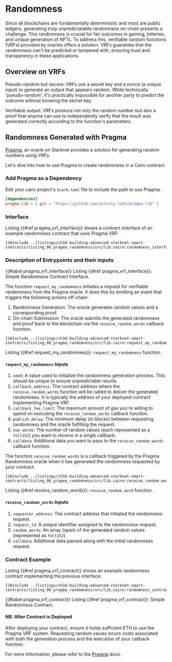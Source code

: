 # Randomness

Since all blockchains are fundamentally deterministic and most are public ledgers, generating truly unpredictatable randomness on-chain presents a challenge. This randomness is crucial for fair outcomes in gaming, lotteries, and unique generation of NFTs. To address this, verifiable random functions (VRFs) provided by oracles offers a solution. VRFs guarantee that the randomness can't be predicted or tampered with, ensuring trust and transparency in these applications.

## Overview on VRFs

Pseudo-random but secure: VRFs use a secret key and a nonce (a unique input) to generate an output that appears random. While technically 'pseudo-random', it's practically impossible for another party to predict the outcome without knowing the secret key.

Verifiable output: VRFs produce not only the random number but also a proof that anyone can use to independently verify that the result was generated correctly according to the function's parameters.

## Randomness Generated with Pragma

[Pragma](https://www.pragma.build/), an oracle on Starknet provides a solution for generating random numbers using VRFs.

Let's dive into how to use Pragma to create randomness in a Cairo contract.

### Add Pragma as a Dependency

Edit your cairo project's `Scarb.toml` file to include the path to use Pragma.

```toml
[dependencies]
pragma_lib = { git = "https://github.com/astraly-labs/pragma-lib" }
```

### Interface

Listing {{#ref pragma_vrf_interface}} shows a contract interface of an example randomness contract that uses Pragma VRF:

```rust,noplayground
{{#include ../listings/ch16-building-advanced-starknet-smart-contracts/listing_06_pragma_randomness/src/lib.cairo:randomness_interface}}
```

### Description of Entrypoints and their inputs

{{#label pragma_vrf_interface}}
<span class="caption">Listing {{#ref pragma_vrf_interface}}: Simple Randomness Contract Interface.</span>

The function `request_my_randomness` initiates a request for verifiable randomness from the Pragma oracle. It does this by emitting an event that triggers the following actions off-chain:

1. Randomness Generation: The oracle generates random values and a corresponding proof.
2. On-chain Submission: The oracle submits the generated randomness and proof back to the blockchain via the `receive_random_words` callback function.

```rust,noplayground
{{#include ../listings/ch16-building-advanced-starknet-smart-contracts/listing_06_pragma_randomness/src/lib.cairo:request_my_randomness}}
```

<span class="caption">Listing {{#ref request_my_randomness}}: `request_my_randomness` function.</span>

#### `request_my_randomness` Inputs

1. `seed`: A value used to initialize the randomness generation process. This should be unique to ensure unpredictable results.
2. `callback_address`: The contract address where the `receive_random_words` function will be called to deliver the generated randomness. It is typically the address of your deployed contract implementing Pragma VRF.
3. `callback_fee_limit`: The maximum amount of gas you're willing to spend on executing the `receive_random_words` callback function.
4. `publish_delay`: The minimum delay (in blocks) between requesting randomness and the oracle fulfilling the request.
5. `num_words`: The number of random values (each represented as a `felt252`) you want to receive in a single callback.
6. `calldata`: Additional data you want to pass to the `receive_random_words` callback function.

The function `receive_random_words` is a callback triggered by the Pragma Randomness oracle when it has generated the randomness requested by your contract.

```rust,noplayground
{{#include ../listings/ch16-building-advanced-starknet-smart-contracts/listing_06_pragma_randomness/src/lib.cairo:receive_random_words}}
```

<span class="caption">Listing {{#ref receive_random_words}}: `receive_random_word` function.</span>

#### `receive_randomn_words` Inputs

1. `requester_address`: The contract address that initiated the randomness request.
2. `request_id`: A unique identifier assigned to the randomness request.
3. `random_words`:  An array (span) of the generated random values (represented as `felt252`).
4. `calldata`:  Additional data passed along with the initial randomness request.

### Contract Example

Listing {{#ref pragma_vrf_contract}} shows an example randomness contract implementing the previous interface:

```rust,noplayground
{{#include ../listings/ch16-building-advanced-starknet-smart-contracts/listing_06_pragma_randomness/src/lib.cairo:randomness_contract}}
```

{{#label pragma_vrf_contract}}
<span class="caption">Listing {{#ref pragma_vrf_contract}}: Simple Randomness Contract.</span>

#### NB: After Contract is Deployed

After deploying your contract, ensure it holds sufficient ETH to use the Pragma VRF system. Requesting random values incurs costs associated with both the generation process and the execution of your callback function.

For more information, please refer to the [Pragma](https://docs.pragma.build/Resources/Cairo%201/randomness/randomness) docs.
